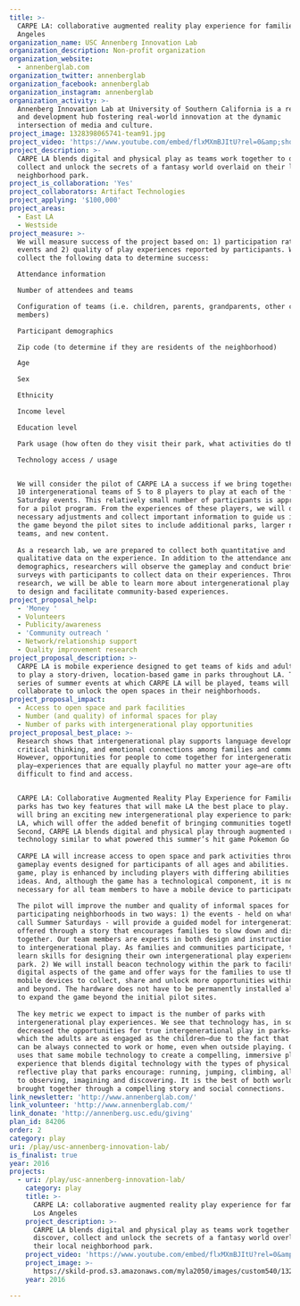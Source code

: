 ```yaml
---
title: >-
  CARPE LA: collaborative augmented reality play experience for families of Los
  Angeles
organization_name: USC Annenberg Innovation Lab
organization_description: Non-profit organization
organization_website:
  - annenberglab.com
organization_twitter: annenberglab
organization_facebook: annenberglab
organization_instagram: annenberglab
organization_activity: >-
  Annenberg Innovation Lab at University of Southern California is a research
  and development hub fostering real-world innovation at the dynamic
  intersection of media and culture.
project_image: 1328398065741-team91.jpg
project_video: 'https://www.youtube.com/embed/flxMXmBJItU?rel=0&amp;showinfo=0'
project_description: >-
  CARPE LA blends digital and physical play as teams work together to discover,
  collect and unlock the secrets of a fantasy world overlaid on their local
  neighborhood park.
project_is_collaboration: 'Yes'
project_collaborators: Artifact Technologies
project_applying: '$100,000'
project_areas:
  - East LA
  - Westside
project_measure: >-
  We will measure success of the project based on: 1) participation rates at
  events and 2) quality of play experiences reported by participants. We will
  collect the following data to determine success: 

  Attendance information

  Number of attendees and teams

  Configuration of teams (i.e. children, parents, grandparents, other community
  members) 

  Participant demographics

  Zip code (to determine if they are residents of the neighborhood)

  Age

  Sex

  Ethnicity

  Income level

  Education level

  Park usage (how often do they visit their park, what activities do they do)

  Technology access / usage


  We will consider the pilot of CARPE LA a success if we bring together at least
  10 intergenerational teams of 5 to 8 players to play at each of the four
  Saturday events. This relatively small number of participants is appropriate
  for a pilot program. From the experiences of these players, we will discover
  necessary adjustments and collect important information to guide us in scaling
  the game beyond the pilot sites to include additional parks, larger numbers of
  teams, and new content. 
   
  As a research lab, we are prepared to collect both quantitative and
  qualitative data on the experience. In addition to the attendance and
  demographics, researchers will observe the gameplay and conduct brief verbal
  surveys with participants to collect data on their experiences. Through the
  research, we will be able to learn more about intergenerational play and how
  to design and facilitate community-based experiences.
project_proposal_help:
  - 'Money '
  - Volunteers
  - Publicity/awareness
  - 'Community outreach '
  - Network/relationship support
  - Quality improvement research
project_proposal_description: >-
  CARPE LA is mobile experience designed to get teams of kids and adults outside
  to play a story-driven, location-based game in parks throughout LA. Through a
  series of summer events at which CARPE LA will be played, teams will
  collaborate to unlock the open spaces in their neighborhoods.
project_proposal_impact:
  - Access to open space and park facilities
  - Number (and quality) of informal spaces for play
  - Number of parks with intergenerational play opportunities
project_proposal_best_place: >-
  Research shows that intergenerational play supports language development,
  critical thinking, and emotional connections among families and communities.
  However, opportunities for people to come together for intergenerational
  play—experiences that are equally playful no matter your age—are often
  difficult to find and access. 


  CARPE LA: Collaborative Augmented Reality Play Experience for Families in LA’s
  parks has two key features that will make LA the best place to play. First, it
  will bring an exciting new intergenerational play experience to parks around
  LA, which will offer the added benefit of bringing communities together.
  Second, CARPE LA blends digital and physical play through augmented reality
  technology similar to what powered this summer’s hit game Pokemon Go! 
   
  CARPE LA will increase access to open space and park activities through
  gameplay events designed for participants of all ages and abilities. As a team
  game, play is enhanced by including players with differing abilities and
  ideas. And, although the game has a technological component, it is not
  necessary for all team members to have a mobile device to participate.
   
  The pilot will improve the number and quality of informal spaces for play in
  participating neighborhoods in two ways: 1) the events - held on what we’ll
  call Summer Saturdays - will provide a guided model for intergenerational play
  offered through a story that encourages families to slow down and discover
  together. Our team members are experts in both design and instruction related
  to intergenerational play. As families and communities participate, they will
  learn skills for designing their own intergenerational play experiences in the
  park. 2) We will install beacon technology within the park to facilitate the
  digital aspects of the game and offer ways for the families to use their
  mobile devices to collect, share and unlock more opportunities within the park
  and beyond. The hardware does not have to be permanently installed allowing us
  to expand the game beyond the initial pilot sites. 
   
  The key metric we expect to impact is the number of parks with
  intergenerational play experiences. We see that technology has, in some ways,
  decreased the opportunities for true intergenerational play in parks—play in
  which the adults are as engaged as the children—due to the fact that adults
  can be always connected to work or home, even when outside playing. CARPE LA
  uses that same mobile technology to create a compelling, immersive play
  experience that blends digital technology with the types of physical and
  reflective play that parks encourage: running, jumping, climbing, all the way
  to observing, imagining and discovering. It is the best of both worlds,
  brought together through a compelling story and social connections.
link_newsletter: 'http://www.annenberglab.com/'
link_volunteer: 'http://www.annenberglab.com/'
link_donate: 'http://annenberg.usc.edu/giving'
plan_id: 84206
order: 2
category: play
uri: /play/usc-annenberg-innovation-lab/
is_finalist: true
year: 2016
projects:
  - uri: /play/usc-annenberg-innovation-lab/
    category: play
    title: >-
      CARPE LA: collaborative augmented reality play experience for families of
      Los Angeles
    project_description: >-
      CARPE LA blends digital and physical play as teams work together to
      discover, collect and unlock the secrets of a fantasy world overlaid on
      their local neighborhood park.
    project_video: 'https://www.youtube.com/embed/flxMXmBJItU?rel=0&amp;showinfo=0'
    project_image: >-
      https://skild-prod.s3.amazonaws.com/myla2050/images/custom540/1328398065741-team91.jpg
    year: 2016

---
```

